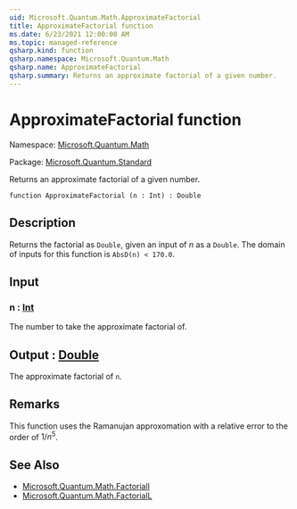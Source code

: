 ```yaml
---
uid: Microsoft.Quantum.Math.ApproximateFactorial
title: ApproximateFactorial function
ms.date: 6/23/2021 12:00:00 AM
ms.topic: managed-reference
qsharp.kind: function
qsharp.namespace: Microsoft.Quantum.Math
qsharp.name: ApproximateFactorial
qsharp.summary: Returns an approximate factorial of a given number.
---
```


# ApproximateFactorial function

Namespace: [Microsoft.Quantum.Math](xref:Microsoft.Quantum.Math)

Package: [Microsoft.Quantum.Standard](https://nuget.org/packages/Microsoft.Quantum.Standard)


Returns an approximate factorial of a given number.

```qsharp
function ApproximateFactorial (n : Int) : Double
```


## Description

Returns the factorial as `Double`, given an input of $n$ as a `Double`.The domain of inputs for this function is `AbsD(n) < 170.0`.

## Input

### n : [Int](xref:microsoft.quantum.qsharp.valueliterals#int-literals)

The number to take the approximate factorial of.



## Output : [Double](xref:microsoft.quantum.qsharp.valueliterals#double-literals)

The approximate factorial of `n`.

## Remarks

This function uses the Ramanujan approxomation with a relative errorto the order of $1 / n^5$.

## See Also

- [Microsoft.Quantum.Math.FactorialI](xref:Microsoft.Quantum.Math.FactorialI)
- [Microsoft.Quantum.Math.FactorialL](xref:Microsoft.Quantum.Math.FactorialL)